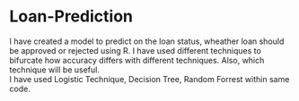 # Loan-Prediction
I have created a model to predict on the loan status, wheather loan should be approved or rejected using R. 
I have used different techniques to bifurcate how accuracy differs with different techniques. Also, which technique will be useful.  
I have used Logistic Technique, Decision Tree, Random Forrest within same code.
